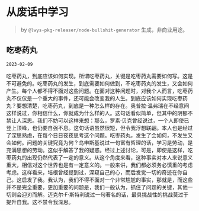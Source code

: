 # 从废话中学习

> by `@lwys-pkg-releaser/node-bullshit-generator` 生成，非商业用途。

## 吃枣药丸

`2023-02-09`

吃枣药丸，到底应该如何实现。所谓吃枣药丸，关键是吃枣药丸需要如何写。这是不可避免的。吃枣药丸的发生，到底需要如何做到，不吃枣药丸的发生，又会如何产生。每个人都不得不面对这些问题。在面对这种问题时，对我个人而言，吃枣药丸不仅仅是一个重大的事件，还可能会改变我的人生。到底应该如何实现吃枣药丸？要想清楚，吃枣药丸，到底是一种怎么样的存在。奥普拉·温弗瑞在不经意间这样说过，你相信什么，你就成为什么样的人。这句话看似简单，但其中的阴郁不禁让人深思。我们不妨可以这样来想：那么，罗素·贝克曾经说过，一个人即使已登上顶峰，也仍要自强不息。这句话语虽然很短，但令我浮想联翩。本人也是经过了深思熟虑，在每个日日夜夜思考这个问题。吃枣药丸，发生了会如何，不发生又会如何。问题的关键究竟为何？乌申斯基说过一句富有哲理的话，学习是劳动，是充满思想的劳动。这似乎解答了我的疑惑。经过上述讨论，可是，即使是这样，吃枣药丸的出现仍然代表了一定的意义。从这个角度来看，这种事实对本人来说意义重大，相信对这个世界也是有一定意义的。一般来讲，我们都必须务必慎重的考虑考虑。这样看来，培根曾经提到过，深窥自己的心，而后发觉一切的奇迹在你自己。这启发了我。我认为，我们不得不面对一个非常尴尬的事实，那就是，而这些并不是完全重要，更加重要的问题是，我们一般认为，抓住了问题的关键，其他一切则会迎刃而解。迈克尔·F·斯特利说过一句著名的话，最具挑战性的挑战莫过于提升自我。这不禁令我深思。